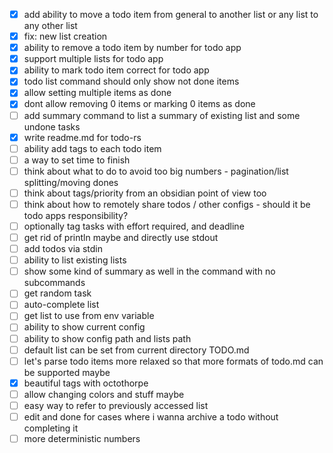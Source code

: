 - [x] add ability to move a todo item from general to another list or any list to any other list
- [x] fix: new list creation
- [x] ability to remove a todo item by number for todo app
- [x] support multiple lists for todo app
- [x] ability to mark todo item correct for todo app
- [x] todo list command should only show not done items
- [x] allow setting multiple items as done
- [x] dont allow removing 0 items or marking 0 items as done
- [ ] add summary command to list a summary of existing list and some undone tasks
- [x] write readme.md for todo-rs
- [ ] ability add tags to each todo item
- [ ] a way to set time to finish
- [ ] think about what to do to avoid too big numbers - pagination/list splitting/moving dones
- [ ] think about tags/priority from an obsidian point of view too
- [ ] think about how to remotely share todos / other configs - should it be todo apps responsibility?
- [ ] optionally tag tasks with effort required, and deadline
- [ ] get rid of println maybe and directly use stdout
- [ ] add todos via stdin
- [ ] ability to list existing lists
- [ ] show some kind of summary as well in the command with no subcommands
- [ ] get random task
- [ ] auto-complete list
- [ ] get list to use from env variable
- [ ] ability to show current config
- [ ] ability to show config path and lists path
- [ ] default list can be set from current directory TODO.md
- [ ] let's parse todo items more relaxed so that more formats of todo.md can be supported maybe
- [x] beautiful tags with octothorpe
- [ ] allow changing colors and stuff maybe
- [ ] easy way to refer to previously accessed list
- [ ] edit and done for cases where i wanna archive a todo without completing it
- [ ] more deterministic numbers